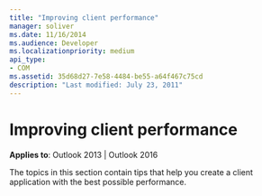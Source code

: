 ```yaml
---
title: "Improving client performance"
manager: soliver
ms.date: 11/16/2014
ms.audience: Developer
ms.localizationpriority: medium
api_type:
- COM
ms.assetid: 35d68d27-7e58-4484-be55-a64f467c75cd
description: "Last modified: July 23, 2011"
---
```


# Improving client performance
 
**Applies to**: Outlook 2013 | Outlook 2016 
  
The topics in this section contain tips that help you create a client application with the best possible performance.
  

